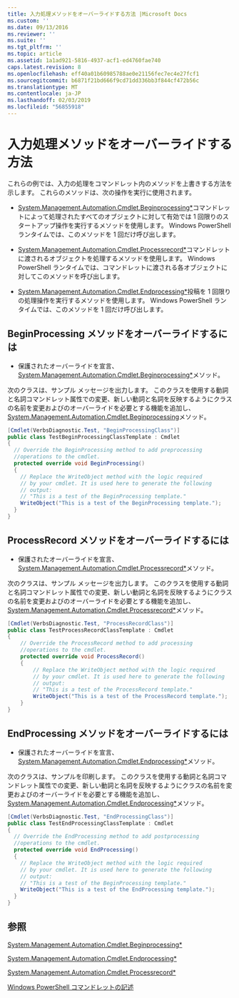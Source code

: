 ```yaml
---
title: 入力処理メソッドをオーバーライドする方法 |Microsoft Docs
ms.custom: ''
ms.date: 09/13/2016
ms.reviewer: ''
ms.suite: ''
ms.tgt_pltfrm: ''
ms.topic: article
ms.assetid: 1a1ad921-5816-4937-acf1-ed4760fae740
caps.latest.revision: 8
ms.openlocfilehash: eff40a01b60985788ae0e21156fec7ec4e27fcf1
ms.sourcegitcommit: b6871f21bd666f9cd71dd336bb3f844cf472b56c
ms.translationtype: MT
ms.contentlocale: ja-JP
ms.lasthandoff: 02/03/2019
ms.locfileid: "56855918"
---
```

# <a name="how-to-override-input-processing-methods"></a>入力処理メソッドをオーバーライドする方法

これらの例では、入力の処理をコマンドレット内のメソッドを上書きする方法を示します。 これらのメソッドは、次の操作を実行に使用されます。

- [System.Management.Automation.Cmdlet.Beginprocessing*](/dotnet/api/System.Management.Automation.Cmdlet.BeginProcessing)コマンドレットによって処理されたすべてのオブジェクトに対して有効では 1 回限りのスタートアップ操作を実行するメソッドを使用します。 Windows PowerShell ランタイムでは、このメソッドを 1 回だけ呼び出します。

- [System.Management.Automation.Cmdlet.Processrecord*](/dotnet/api/System.Management.Automation.Cmdlet.ProcessRecord)コマンドレットに渡されるオブジェクトを処理するメソッドを使用します。 Windows PowerShell ランタイムでは、コマンドレットに渡される各オブジェクトに対してこのメソッドを呼び出します。

- [System.Management.Automation.Cmdlet.Endprocessing*](/dotnet/api/System.Management.Automation.Cmdlet.EndProcessing)投稿を 1 回限りの処理操作を実行するメソッドを使用します。 Windows PowerShell ランタイムでは、このメソッドを 1 回だけ呼び出します。

## <a name="to-override-the-beginprocessing-method"></a>BeginProcessing メソッドをオーバーライドするには

- 保護されたオーバーライドを宣言、 [System.Management.Automation.Cmdlet.Beginprocessing*](/dotnet/api/System.Management.Automation.Cmdlet.BeginProcessing)メソッド。

次のクラスは、サンプル メッセージを出力します。 このクラスを使用する動詞と名詞コマンドレット属性での変更、新しい動詞と名詞を反映するようにクラスの名前を変更およびのオーバーライドを必要とする機能を追加し、 [System.Management.Automation.Cmdlet.Beginprocessing](/dotnet/api/System.Management.Automation.Cmdlet.BeginProcessing)メソッド。

```csharp
[Cmdlet(VerbsDiagnostic.Test, "BeginProcessingClass")]
public class TestBeginProcessingClassTemplate : Cmdlet
{
  // Override the BeginProcessing method to add preprocessing
  //operations to the cmdlet.
  protected override void BeginProcessing()
  {
    // Replace the WriteObject method with the logic required
    // by your cmdlet. It is used here to generate the following
    // output:
    // "This is a test of the BeginProcessing template."
    WriteObject("This is a test of the BeginProcessing template.");
  }
}
```

## <a name="to-override-the-processrecord-method"></a>ProcessRecord メソッドをオーバーライドするには

- 保護されたオーバーライドを宣言、 [System.Management.Automation.Cmdlet.Processrecord*](/dotnet/api/System.Management.Automation.Cmdlet.ProcessRecord)メソッド。

次のクラスは、サンプル メッセージを出力します。 このクラスを使用する動詞と名詞コマンドレット属性での変更、新しい動詞と名詞を反映するようにクラスの名前を変更およびのオーバーライドを必要とする機能を追加し、 [System.Management.Automation.Cmdlet.Processrecord*](/dotnet/api/System.Management.Automation.Cmdlet.ProcessRecord)メソッド。

```csharp
[Cmdlet(VerbsDiagnostic.Test, "ProcessRecordClass")]
public class TestProcessRecordClassTemplate : Cmdlet
{
    // Override the ProcessRecord method to add processing
    //operations to the cmdlet.
    protected override void ProcessRecord()
    {
        // Replace the WriteObject method with the logic required
        // by your cmdlet. It is used here to generate the following
        // output:
        // "This is a test of the ProcessRecord template."
        WriteObject("This is a test of the ProcessRecord template.");
    }
}

```

## <a name="to-override-the-endprocessing-method"></a>EndProcessing メソッドをオーバーライドするには

- 保護されたオーバーライドを宣言、 [System.Management.Automation.Cmdlet.Endprocessing*](/dotnet/api/System.Management.Automation.Cmdlet.EndProcessing)メソッド。

次のクラスは、サンプルを印刷します。 このクラスを使用する動詞と名詞コマンドレット属性での変更、新しい動詞と名詞を反映するようにクラスの名前を変更およびのオーバーライドを必要とする機能を追加し、 [System.Management.Automation.Cmdlet.Endprocessing*](/dotnet/api/System.Management.Automation.Cmdlet.EndProcessing)メソッド。

```csharp
[Cmdlet(VerbsDiagnostic.Test, "EndProcessingClass")]
public class TestEndProcessingClassTemplate : Cmdlet
{
  // Override the EndProcessing method to add postprocessing
  //operations to the cmdlet.
  protected override void EndProcessing()
  {
    // Replace the WriteObject method with the logic required
    // by your cmdlet. It is used here to generate the following
    // output:
    // "This is a test of the BeginProcessing template."
    WriteObject("This is a test of the EndProcessing template.");
  }
}
```

## <a name="see-also"></a>参照

[System.Management.Automation.Cmdlet.Beginprocessing*](/dotnet/api/System.Management.Automation.Cmdlet.BeginProcessing)

[System.Management.Automation.Cmdlet.Endprocessing*](/dotnet/api/System.Management.Automation.Cmdlet.EndProcessing)

[System.Management.Automation.Cmdlet.Processrecord*](/dotnet/api/System.Management.Automation.Cmdlet.ProcessRecord)

[Windows PowerShell コマンドレットの記述](./writing-a-windows-powershell-cmdlet.md)
